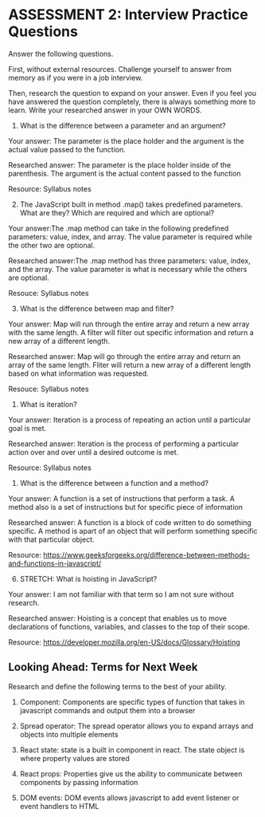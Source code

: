 # ASSESSMENT 2: Interview Practice Questions

Answer the following questions.

First, without external resources. Challenge yourself to answer from memory as if you were in a job interview.

Then, research the question to expand on your answer. Even if you feel you have answered the question completely, there is always something more to learn. Write your researched answer in your OWN WORDS.

1. What is the difference between a parameter and an argument?

Your answer: The parameter is the place holder and the argument is the actual value passed to the function.

Researched answer: The parameter is the place holder inside of the parenthesis. The argument is the actual content passed to the function

Resource: Syllabus notes

2. The JavaScript built in method .map() takes predefined parameters. What are they? Which are required and which are optional?

Your answer:The .map method can take in the following predefined parameters: value, index, and array. The value parameter is required while the other two are optional.

Researched answer:The .map method has three parameters: value, index, and the array. The value parameter is what is necessary while the others are optional.

Resouce: Syllabus notes

3. What is the difference between map and filter?

Your answer: Map will run through the entire array and return a new array with the same length. A filter will filter out specific information and return a new array of a different length.

Researched answer: Map will go through the entire array and return an array of the same length. Fliter will return a new array of a different length based on what information was requested.

Resouce: Syllabus notes

1. What is iteration?

Your answer: Iteration is a process of repeating an action until a particular goal is met.

Researched answer: Iteration is the process of performing a particular action over and over until a desired outcome is met. 

Resource: Syllabus notes

1. What is the difference between a function and a method?

Your answer: A function is a set of instructions that perform a task. A method also is a set of instructions but for specific piece of information 

Researched answer: A function is a block of code written to do something specific. A method is apart of an object that will perform something specific with that particular object. 

Resource: https://www.geeksforgeeks.org/difference-between-methods-and-functions-in-javascript/

6. STRETCH: What is hoisting in JavaScript?

Your answer: I am not familiar with that term so I am not sure without research.

Researched answer: Hoisting is a concept that enables us to move declarations of functions, variables, and classes to the top of their scope.

Resource: https://developer.mozilla.org/en-US/docs/Glossary/Hoisting

## Looking Ahead: Terms for Next Week

Research and define the following terms to the best of your ability.

1. Component: Components are specific types of function that takes in javascript commands and output them into a browser

2. Spread operator: The spread operator allows you to expand arrays and objects into multiple elements

3. React state: state is a built in component in react. The state object is where property values are stored

4. React props: Properties give us the ability to communicate between components by passing information 

5. DOM events: DOM events allows javascript to add event listener or event handlers to HTML
